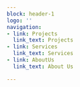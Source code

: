 ```yaml
---
block: header-1
logo: ''
navigation:
- link: Projects
  link_text: Projects
- link: Services
  link_text: Services
- link: AboutUs
  link_text: About Us

---
```


